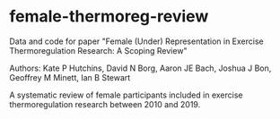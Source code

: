 # female-thermoreg-review

Data and code for paper "Female (Under) Representation in Exercise Thermoregulation Research: A Scoping Review"

Authors: Kate P Hutchins, David N Borg, Aaron JE Bach, Joshua J Bon, Geoffrey M Minett, Ian B Stewart

A systematic review of female participants included in exercise thermoregulation research between 2010 and 2019.
